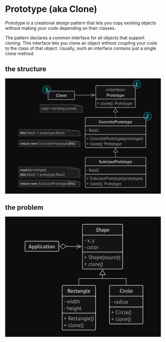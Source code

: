 # Prototype (aka Clone)
Prototype is a creational design pattern that lets you copy existing objects without making your code
depending on their classes.

The pattern declares a common interface for all objects that support cloning. This
interface lets you clone an object without coupling your code to the class of that object.
Usually, such an interface contains just a single clone method.

## the structure

<img src="./prototype1.png" alt="prototype structure">


## the problem

<img src="./prototype2.png" alt="prototype structure">
